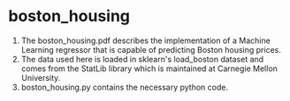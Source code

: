 # boston_housing

1. The boston_housing.pdf describes the implementation of a Machine Learning regressor that is capable of predicting Boston housing prices. 
2. The data used here is loaded in sklearn's load_boston dataset and comes from the StatLib library which is maintained at Carnegie Mellon University.
3. boston_housing.py contains the necessary python code. 
